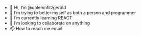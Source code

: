 - 👋 Hi, I’m @dalenmfitzgerald
- 👀 I’m trying to better myself as both a person and programmer
- 🌱 I’m currently learning REACT
- 💞️ I’m looking to collaborate on anything
- 📫 How to reach me email

<!---
dalenmfitzgerald/dalenmfitzgerald is a ✨ special ✨ repository because its `README.md` (this file) appears on your GitHub profile.
You can click the Preview link to take a look at your changes.
--->
